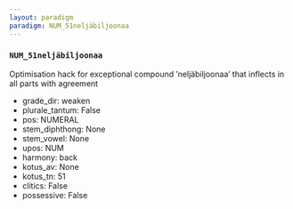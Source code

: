 ```yaml
---
layout: paradigm
paradigm: NUM_51neljäbiljoonaa
---
```

### ` NUM_51neljäbiljoonaa `

Optimisation hack for exceptional compound ’neljäbiljoonaa’ that inflects in all parts with agreement
* grade_dir: weaken
* plurale_tantum: False
* pos: NUMERAL
* stem_diphthong: None
* stem_vowel: None
* upos: NUM
* harmony: back
* kotus_av: None
* kotus_tn: 51
* clitics: False
* possessive: False
